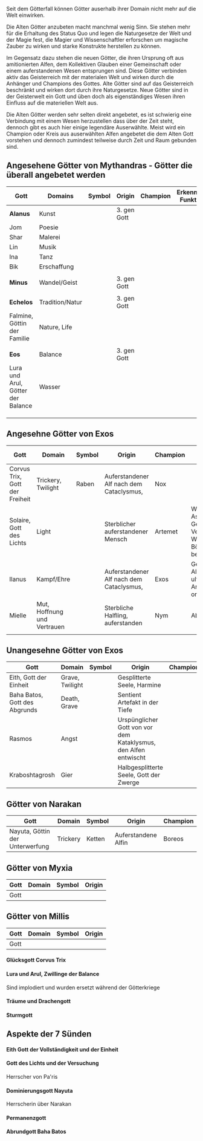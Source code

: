 
Seit dem Götterfall können Götter auserhalb ihrer Domain nicht mehr auf die Welt einwirken.

Die Alten Götter anzubeten macht manchmal wenig Sinn. Sie stehen mehr für die Erhaltung des Status Quo und legen die Naturgesetze der Welt und der Magie fest, die Magier und Wissenschaftler erforschen um magische Zauber zu wirken und starke Konstrukte herstellen zu können.

Im Gegensatz dazu stehen die neuen Götter, die ihren Ursprung oft aus amitionierten Alfen, dem Kollektiven Glauben einer Gemeinschaft oder einem auferstandenen Wesen entsprungen sind.
Diese Götter verbinden aktiv das Geisterreich mit der materialen Welt und wirken durch die Anhänger und Champions des Gottes.
Alte Götter sind auf das Geisterreich beschränkt und wirken dort durch ihre Naturgesetze.
Neue Götter sind in der Geisterwelt ein Gott und üben doch als eigenständiges Wesen ihren Einfluss auf die materiellen Welt aus.

Die Alten Götter werden sehr selten direkt angebetet, es ist schwierig eine Verbindung mit einem Wesen herzustellen dass über der Zeit steht, dennoch gibt es auch hier einige legendäre Auserwählte. Meist wird ein Champion oder Kreis aus auserwählten Alfen angebetet die dem Alten Gott vorstehen und dennoch zumindest teilweise durch Zeit und Raum gebunden sind.

## Angesehene Götter von Mythandras - Götter die überall angebetet werden

| Gott                              | Domains         | Symbol | Origin      | Champion | Erkennung Funktion |
| --------------------------------- | --------------- | ------ | ----------- | -------- | ------------------ |
| **Alanus**                        | Kunst           |        | 3. gen Gott |          |                    |
| Jom                               | Poesie          |        |             |          |                    |
| Shar                              | Malerei         |        |             |          |                    |
| Lin                               | Musik           |        |             |          |                    |
| Ina                               | Tanz            |        |             |          |                    |
| Bik                               | Erschaffung     |        |             |          |                    |
|                                   |                 |        |             |          |                    |
| **Minus**                         | Wandel/Geist    |        | 3. gen Gott |          |                    |
|                                   |                 |        |             |          |                    |
| **Echelos**                       | Tradition/Natur |        | 3. gen Gott |          |                    |
| Falmine, Göttin der Familie       | Nature, Life    |        |             |          |                    |
|                                   |                 |        |             |          |                    |
| **Eos**                           | Balance         |        | 3. gen Gott |          |                    |
| Lura und Arul, Götter der Balance | Wasser          |        |             |          |                    |
|                                   |                 |        |             |          |                    |
|                                   |                 |        |             |          |                    |
|                                   |                 |        |             |          |                    |

## Angesehne Götter von Exos

| Gott                           | Domain                      | Symbol | Origin                                   | Champion | Erkennung Funktion                                                            |
| ------------------------------ | --------------------------- | ------ | ---------------------------------------- | -------- | ----------------------------------------------------------------------------- |
| Corvus Trix, Gott der Freiheit | Trickery, Twilight          | Raben  | Auferstandener Alf nach dem Cataclysmus, | Nox      |                                                                               |
| Solaire, Gott des Lichts       | Light                       |        | Sterblicher auferstandener Mensch        | Artemet  | Weiße Roben, Assistieren Gerechtigkeit Verträge, Wahrheit, das Böse bekämpfen |
| Ilanus                         | Kampf/Ehre                  |        | Auferstandener Alf nach dem Cataclysmus, | Exos     | Gelangweilter Alf in Siris, der ultimative Arenakämpfe organisiert            |
| Mielle                         | Mut, Hoffnung und Vertrauen |        | Sterbliche Halfling, auferstanden        | Nym      | Abenteuergilde                                                                |
|                                |                             |        |                                          |          |                                                                               |

## Unangesehne Götter von Exos
| Gott                          | Domain          | Symbol | Origin                                                          | Champion |
| ----------------------------- | --------------- | ------ | --------------------------------------------------------------- | -------- |
| Eith, Gott der Einheit        | Grave, Twilight |        | Gesplitterte Seele, Harmine                                     |          |
| Baha Batos, Gott des Abgrunds | Death, Grave    |        | Sentient Artefakt in der Tiefe                                  |          |
| Rasmos                        | Angst           |        | Urspünglicher Gott von vor dem Kataklysmus, den Alfen entwischt |          |
| Kraboshtagrosh                | Gier            |        | Halbgesplitterte Seele, Gott der Zwerge                         |          |




## Götter von Narakan

| Gott                            | Domain   | Symbol | Origin              | Champion |
| ------------------------------- | -------- | ------ | ------------------- | -------- |
| Nayuta, Göttin der Unterwerfung | Trickery | Ketten | Auferstandene Alfin | Boreos   |

## Götter von Myxia

| Gott  | Domain | Symbol | Origin |
| ----- | ------ | ------ | ------ |
| Gott  |        |        |        |

## Götter von Millis

| Gott | Domain | Symbol | Origin |
| ---- | ------ | ------ | ------ |
| Gott |        |        |        |



#### Glücksgott Corvus Trix

#### Lura und Arul, Zwillinge der Balance
Sind implodiert und wurden ersetzt während der Götterkriege

#### Träume und Drachengott

#### Sturmgott

## Aspekte der 7 Sünden
#### Eith Gott der Vollständigkeit und der Einheit

#### Gott des Lichts und der Versuchung 
Herrscher von Pa'ris

#### Dominierungsgott Nayuta
Herrscherin über Narakan

#### Permanenzgott

#### Abrundgott Baha Batos